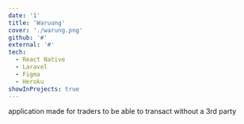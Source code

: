 ```yaml
---
date: '1'
title: 'Waruung'
cover: './warung.png'
github: '#'
external: '#'
tech:
  - React Native
  - Laravel
  - Figma
  - Heroku
showInProjects: true
---
```


application made for traders to be able to transact without a 3rd party
